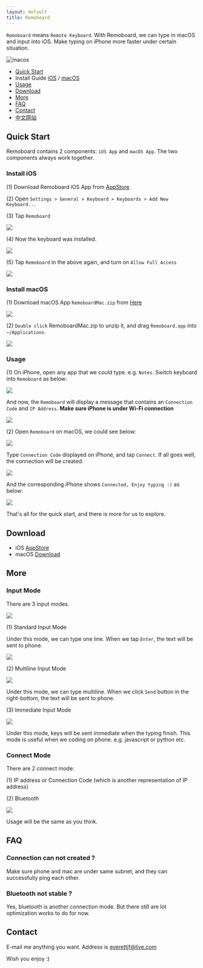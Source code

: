 ```yaml
---
layout: default
title: Remoboard
---
```


`Remoboard` means `Remote Keyboard`. With Remoboard, we can type in macOS and input into iOS. Make typing on iPhone more faster under certain situation.

![macos](/media/macos.png)


- [Quick Start](#quick-start)
- Install Guide [iOS](#install-ios) / [macOS](#install-macos)
- [Usage](#usage)
- [Download](#download)
- [More](#more)
- [FAQ](#faq)
- [Contact](#contact)
- [中文网站](/zhcn)


## Quick Start

Remoboard contains 2 components: `iOS App` and `macOS App`. The two components always work together.


### Install iOS

(1) Download Remoboard iOS App from [AppStore](#).

(2) Open `Settings > General > Keyboard > Keyboards > Add New Keyboard...`

(3) Tap `Remoboard`

![](/media/15664931601904.jpg)

(4) Now the keyboard was installed.

![](/media/15664931284626.jpg)

(5) Tap `Remoboard` in the above again, and turn on `Allow Full Access`

![](/media/15664932680056.jpg)





### Install macOS

(1) Download macOS App `RemoboardMac.zip` from [Here](https://github.com/remoboard/remoboard.github.io/releases)

![](/media/15664933426375.jpg)


(2) `Double click` RemoboardMac.zip to unzip it, and drag `Remoboard.app` into `~/Applications`.

![](/media/15664933888645.jpg)


### Usage

(1) On iPhone, open any app that we could type. e.g. `Notes`. Switch keyboard into `Remoboard` as below:

![](/media/15664938843576.jpg)

And now, the `Remoboard` will display a message that contains an `Connection Code` and `IP Address`. **Make sure iPhone is under Wi-Fi connection**

![](/media/15664941487837.jpg)


(2) Open `Remoboard` on macOS, we could see below:

![](/media/15664935874846.jpg)


Type `Connection Code` displayed on iPhone, and tap `Connect`. If all goes well, the connection will be created.

![](/media/15664949917624.jpg)

And the corresponding iPhone shows `Connected, Enjoy typing :)` as below:

![](/media/15664950826884.jpg)

That's all for the quick start, and there is more for us to explore.

## Download

- iOS [AppStore](#)
- macOS [Download](https://github.com/remoboard/remoboard.github.io/releases)

## More

### Input Mode

There are 3 input modes.

![](/media/15664952888164.jpg)

(1) Standard Input Mode

Under this mode, we can type one line. When we tap `Enter`, the text will be sent to phone.

![](/media/15664954761926.jpg)



(2) Multiline Input Mode

![](/media/15664955051046.jpg)

Under this mode, we can type multiline. When we click `Send` button in the right-bottom, the text will be sent to phone.

(3) Immediate Input Mode

![](/media/15664955181476.jpg)

Under this mode, keys will be sent immediate when the typing finish. This mode is useful when we coding on phone. e.g. javascript or python etc.


### Connect Mode

There are 2 connect mode:

(1) IP address or Connection Code (which is another representation of IP address)

(2) Bluetooth

![](/media/15664953486849.jpg)

Usage will be the same as you think.


## FAQ

### Connection can not created ?

Make sure phone and mac are under same subnet, and they can successfully ping each other.

### Bluetooth not stable ?

Yes, bluetooth is another connection mode. But there still are  lot optimization works to do for now.

## Contact

E-mail me anything you want. Address is everettjf@live.com


Wish you enjoy :)

